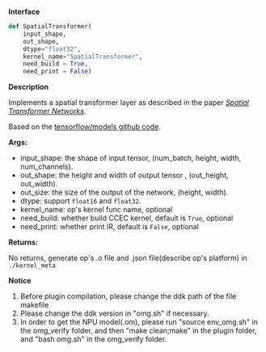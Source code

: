 ﻿**Interface**

```python
def SpatialTransformer(
    input_shape, 
    out_shape, 
    dtype="float32", 
    kernel_name="SpatialTransformer", 
    need_build = True, 
    need_print = False)
```

**Description**

Implements a spatial transformer layer as described in the paper *[Spatial Transformer Networks](<https://arxiv.org/abs/1506.02025>)*.

Based on the [tensorflow/models github code](<https://github.com/tensorflow/models/tree/master/research/transformer>).

**Args:**

- input_shape: the shape of input tensor, (num_batch, height, width, num_channels).
- out_shape: the height and width of output tensor , (out_height, out_width).
- out_size: the size of the output of the network, (height, width).
- dtype: support `float16` and `float32`.
- kernel_name: op's kernel func name, optional
- need_build: whether build CCEC kernel, default is `True`, optional
- need_print: whether print IR, default is `False`, optional

**Returns:**

No returns, generate op's .o file and .json file(describe op's platform) in `./kernel_meta`

**Notice**

1. Before plugin compilation, please change the ddk path of the file makefile
2. Please change the ddk version in "omg.sh" if necessary.
3. In order to get the NPU model(.om), please run "source env_omg.sh"  in the omg_verify folder, and then "make clean;make" in the plugin folder,  and "bash omg.sh" in the omg_verify folder.
